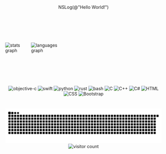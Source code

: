 <p align="center">NSLog(@"Hello World!")</p>

###

<div style="display: flex; justify-content: center; align-items: center; width: 200px; height: 200px;">
  <img src="https://github-readme-stats.vercel.app/api?username=turannul&hide_title=false&hide_rank=false&show_icons=true&include_all_commits=true&count_private=true&disable_animations=false&theme=dracula&locale=en&hide_border=true" alt="stats graph"/>
  <img src="https://github-readme-stats.vercel.app/api/top-langs?username=turannul&locale=en&hide_title=false&layout=compact&langs_count=8&theme=dracula&hide_border=true" alt="languages graph"/>
</div>

###

<div align="center">
  <img src="https://cdn.jsdelivr.net/gh/devicons/devicon/icons/objectivec/objectivec-plain.svg" height="48" width="48" alt="objective-c"/>
  <img src="https://cdn.jsdelivr.net/gh/devicons/devicon/icons/swift/swift-original.svg" height="48" width="48" alt="swift"/>
  <img src="https://cdn.jsdelivr.net/gh/devicons/devicon/icons/python/python-original.svg" height="48" width="48" alt="python"/>
  <img src="https://cdn.simpleicons.org/rust/000000" height="48" width="48" alt="rust"/>
  <img src="https://cdn.jsdelivr.net/gh/devicons/devicon/icons/bash/bash-original.svg" height="48" width="48" alt="bash"/>
  <img src="https://cdn.jsdelivr.net/gh/devicons/devicon@latest/icons/c/c-original.svg" height="48" width="48" alt="C"/>
  <img src="https://cdn.jsdelivr.net/gh/devicons/devicon/icons/cplusplus/cplusplus-original.svg" height="48" width="48" alt="C++"/>
  <img src="https://cdn.jsdelivr.net/gh/devicons/devicon@latest/icons/csharp/csharp-original.svg" height="48" width="48" alt="C#"/>
  <img src="https://cdn.jsdelivr.net/gh/devicons/devicon@latest/icons/html5/html5-original.svg" height="48" width="48" alt="HTML"/>
  <img src="https://cdn.jsdelivr.net/gh/devicons/devicon@latest/icons/css3/css3-original.svg" height="48" width="48" alt="CSS"/>
  <img src="https://cdn.jsdelivr.net/gh/devicons/devicon@latest/icons/bootstrap/bootstrap-original.svg" height="48" width="48" alt="Bootstrap"/>
</div>

###

<br clear="both">
<img src="https://raw.githubusercontent.com/turannul/turannul/output/snake.svg" alt="Snake animation" />
<div style="text-align: center;"> <img src="https://komarev.com/ghpvc/?username=turannul" alt="visitor count"> </div>

###